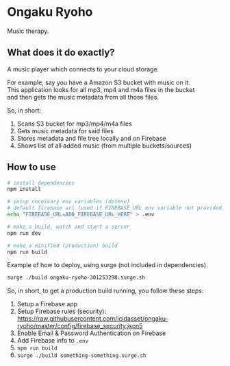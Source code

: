 # Ongaku Ryoho

Music therapy.



## What does it do exactly?

A music player which connects to your cloud storage.

For example, say you have a Amazon S3 bucket with music on it.  
This application looks for all mp3, mp4 and m4a files in the bucket  
and then gets the music metadata from all those files.

So, in short:

1. Scans S3 bucket for mp3/mp4/m4a files
2. Gets music metadata for said files
3. Stores metadata and file tree locally and on Firebase
4. Shows list of all added music (from multiple buckets/sources)



## How to use

```bash
# install dependencies
npm install

# setup necessary env variables (dotenv)
# default firebase url (used if FIREBASE_URL env variable not provided)
echo "FIREBASE_URL=ADD_FIREBASE_URL_HERE" > .env

# make a build, watch and start a server
npm run dev

# make a minified (production) build
npm run build
```

Example of how to deploy, using surge (not included in dependencies).

```bash
surge ./build ongaku-ryoho-301253298.surge.sh
```

So, in short, to get a production build running, you follow these steps:

1. Setup a Firebase app
2. Setup Firebase rules (security): https://raw.githubusercontent.com/icidasset/ongaku-ryoho/master/config/firebase_security.json5
3. Enable Email & Password Authentication on Firebase
4. Add Firebase info to `.env`
4. `npm run build`
5. `surge ./build something-something.surge.sh`
